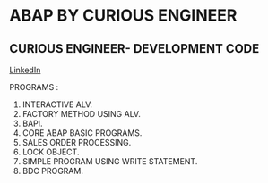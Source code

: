 # ABAP BY CURIOUS ENGINEER
## CURIOUS ENGINEER- DEVELOPMENT CODE


[LinkedIn](https://www.linkedin.com/in/rahulpillai200010)

PROGRAMS : 

1) INTERACTIVE ALV.
2) FACTORY METHOD USING ALV.
3) BAPI.
4) CORE ABAP BASIC PROGRAMS.
5) SALES ORDER PROCESSING.
6) LOCK OBJECT.
7) SIMPLE PROGRAM USING WRITE STATEMENT.
8) BDC PROGRAM.
